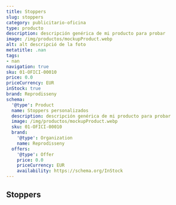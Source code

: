 ```yaml
---
title: Stoppers
slug: stoppers
category: publicitario-oficina
type: producto
description: descripción genérica de mi producto para probar
image: /img/productos/mockupProduct.webp
alt: alt descripció de la foto
metatitle: .nan
tags:
- nan
navigation: true
sku: 01-OFICI-00010
price: 0.0
priceCurrency: EUR
inStock: true
brand: Reprodisseny
schema:
  '@type': Product
  name: Stoppers personalizados
  description: descripción genérica de mi producto para probar
  image: /img/productos/mockupProduct.webp
  sku: 01-OFICI-00010
  brand:
    '@type': Organization
    name: Reprodisseny
  offers:
    '@type': Offer
    price: 0.0
    priceCurrency: EUR
    availability: https://schema.org/InStock
---
```


## Stoppers

